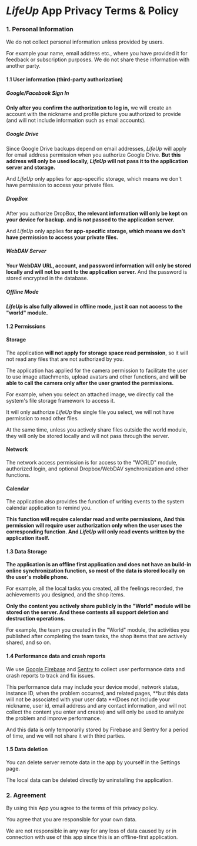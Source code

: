 # *LifeUp* App Privacy Terms & Policy

### 1. Personal Information

We do not collect personal information unless provided by users. 

For example your name, email address etc., where you have provided it for feedback or subscription purposes. We do not share these information with another party.

#### 1.1 User information (third-party authorization)

##### Google/Facebook Sign In

**Only after you confirm the authorization to log in,** we will create an account with the nickname
and profile picture you authorized to provide (and will not include information such as email
accounts).

##### Google Drive

Since Google Drive backups depend on email addresses, *LifeUp* will apply for email address
permission when you authorize Google Drive. **But this address will only be used locally, *LifeUp*
will not pass it to the application server and storage.**

And *LifeUp* only applies for app-specific storage, which means we don't have permission to access
your private files.

##### DropBox

After you authorize DropBox, **the relevant information will only be kept on your device for backup.
and is not passed to the application server.**

And *LifeUp* only applies **for app-specific storage, which means we don't have permission to access
your private files.**

##### WebDAV Server

**Your WebDAV URL, account, and password information will only be stored locally and will not be
sent to the application server.** And the password is stored encrypted in the database.

##### Offline Mode

***LifeUp* is also fully allowed in offline mode, just it can not access to the "world" module.**

#### 1.2 Permissions

#### Storage

The application **will not apply for storage space read permission**, so it will not read any files that are not authorized by you.

The application has applied for the camera permission to facilitate the user to use image attachments, upload avatars and other functions, and **will be able to call the camera only after the user granted the permissions.**

For example, when you select an attached image, we directly call the system's file storage framework to access it.

It will only authorize *LifeUp* the single file you select, we will not have permission to read other files.

At the same time, unless you actively share files outside the world module, they will only be stored locally and will not pass through the server.

#### Network

The network access permission is for access to the "WORLD" module, authorized login, and optional Dropbox/WebDAV synchronization and other functions.

#### Calendar

The application also provides the function of writing events to the system calendar application to remind you. 

**This function will require calendar read and write permissions, And this permission will require user authorization only when the user uses the corresponding function. And *LifeUp* will only read events written by the application itself.**


#### 1.3 Data Storage

**The application is an offline first application and does not have an build-in online synchronization function, so most of the data is stored locally on the user's mobile phone.**

For example, all the local tasks you created, all the feelings recorded, the achievements you designed, and the shop items.

**Only the content you actively share publicly in the "World" module will be stored on the server. And these contents all support deletion and destruction operations.**

For example, the team you created in the "World" module, the activities you published after completing the team tasks, the shop items that are actively shared, and so on.

#### 1.4 Performance data and crash reports

We use [Google Firebase](https://firebase.google.com/) and [Sentry](https://sentry.io/) to collect
user performance data and crash reports to track and fix issues.

This performance data may include your device model, network status, instance ID, when the problem
occurred, and related pages, **but this data will not be associated with your user data **(Does not
include your nickname, user id, email address and any contact information, and will not collect the
content you enter and create) and will only be used to analyze the problem and improve performance.

And this data is only temporarily stored by Firebase and Sentry for a period of time, and we will
not share it with third parties.

#### 1.5 Data deletion

You can delete server remote data in the app by yourself in the Settings page.

The local data can be deleted directly by uninstalling the application.


### 2. Agreement

By using this App you agree to the terms of this privacy policy.

You agree that you are responsible for your own data.

We are not responsible in any way for any loss of data caused by or in connection with use of this
app since this is an offline-first application. 